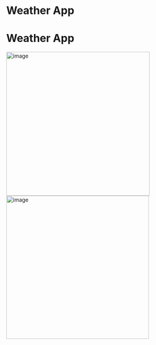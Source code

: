 <h1>Weather App</h1> 

  <p align="center">
    <h1>Weather App</h1>
  </p>


<img width="379" alt="image" src="https://github.com/githubpusp/WeatherApp/assets/126225745/02ffa336-609f-4bbc-9503-ec3d6849d81d">
<img width="377" alt="image" src="https://github.com/githubpusp/WeatherApp/assets/126225745/39ac2121-d85f-4fc3-9552-30b893d398e0">

